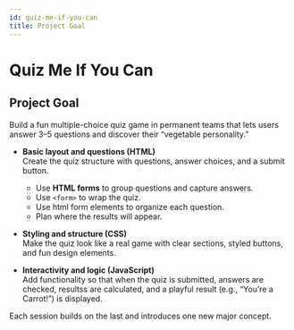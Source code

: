 ```yaml
---
id: quiz-me-if-you-can
title: Project Goal
---
```


# Quiz Me If You Can

## Project Goal
Build a fun multiple-choice quiz game in permanent teams that lets users answer 3–5 questions and discover their “vegetable personality.”

- **Basic layout and questions (HTML)**  
  Create the quiz structure with questions, answer choices, and a submit button.  
  - Use **HTML forms** to group questions and capture answers.  
  - Use `<form>` to wrap the quiz.  
  - Use html form elements to organize each question.  
  - Plan where the results will appear.  

- **Styling and structure (CSS)**  
  Make the quiz look like a real game with clear sections, styled buttons, and fun design elements.  

- **Interactivity and logic (JavaScript)**  
  Add functionality so that when the quiz is submitted, answers are checked, resultss are calculated, and a playful result (e.g., “You’re a Carrot!”) is displayed.  

Each session builds on the last and introduces one new major concept.
